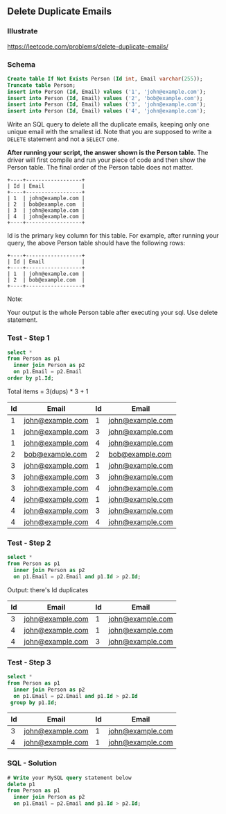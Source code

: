 ## Delete Duplicate Emails
### Illustrate
<https://leetcode.com/problems/delete-duplicate-emails/>

### Schema
```sql
Create table If Not Exists Person (Id int, Email varchar(255));
Truncate table Person;
insert into Person (Id, Email) values ('1', 'john@example.com');
insert into Person (Id, Email) values ('2', 'bob@example.com');
insert into Person (Id, Email) values ('3', 'john@example.com');
insert into Person (Id, Email) values ('4', 'john@example.com');
```
Write an SQL query to delete all the duplicate emails, keeping only one unique email with the smallest id. Note that you are supposed to write a `DELETE` statement and not a `SELECT` one.

**After running your script, the answer shown is the Person table**. The driver will first compile and run your piece of code and then show the Person table. The final order of the Person table does not matter.

```
+----+------------------+
| Id | Email            |
+----+------------------+
| 1  | john@example.com |
| 2  | bob@example.com  |
| 3  | john@example.com |
| 4  | john@example.com |
+----+------------------+
```
Id is the primary key column for this table.
For example, after running your query, the above Person table should have the following rows:

```
+----+------------------+
| Id | Email            |
+----+------------------+
| 1  | john@example.com |
| 2  | bob@example.com  |
+----+------------------+
```
Note:

Your output is the whole Person table after executing your sql. Use delete statement.

### Test - Step 1
```sql
select *
from Person as p1
  inner join Person as p2
  on p1.Email = p2.Email
order by p1.Id;
```

Total items = 3(dups) * 3 + 1

Id	|Email	|Id	|Email
---|---|---|---
1| 	john@example.com| 	1|	john@example.com
1| 	john@example.com| 	3|	john@example.com
1| 	john@example.com| 	4|	john@example.com
2| 	bob@example.com |   2|	bob@example.com
3| 	john@example.com| 	1|	john@example.com
3| 	john@example.com| 	3|	john@example.com
3| 	john@example.com| 	4|	john@example.com
4| 	john@example.com| 	1|	john@example.com
4| 	john@example.com| 	3|	john@example.com
4| 	john@example.com| 	4|	john@example.com

### Test - Step 2
```sql
select *
from Person as p1
  inner join Person as p2
  on p1.Email = p2.Email and p1.Id > p2.Id;
```

Output: there's Id duplicates

Id	|Email	|Id	|Email
---|---|---|---
3|	john@example.com	|1|	john@example.com
4|	john@example.com	|1|	john@example.com
4|	john@example.com	|3|	john@example.com

### Test - Step 3
```sql
select * 
from Person as p1
  inner join Person as p2
  on p1.Email = p2.Email and p1.Id > p2.Id
 group by p1.Id;
```

Id	|Email	|Id	|Email
---|---|---|---
3|	john@example.com	|1|	john@example.com
4|	john@example.com	|1|	john@example.com

### SQL - Solution
```sql
# Write your MySQL query statement below
delete p1 
from Person as p1
  inner join Person as p2
  on p1.Email = p2.Email and p1.Id > p2.Id;
```
